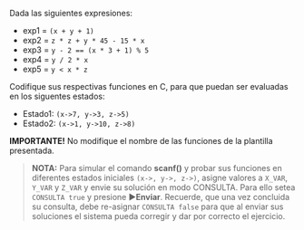 Dada las siguientes expresiones:

* exp1 = ```(x + y + 1)```
* exp2 = ```z * z + y * 45 - 15 * x```
* exp3 = ```y - 2 == (x * 3 + 1) % 5```
* exp4 = ```y / 2 * x```
* exp5 = ```y < x * z```

Codifique sus respectivas funciones en C, para que puedan ser evaluadas en los siguentes estados:

* Estado1: ```(x->7, y->3, z->5)```
* Estado2: ```(x->1, y->10, z->8)```

**IMPORTANTE!** No modifique el nombre de las funciones de la plantilla presentada.


>**NOTA:** Para simular el comando **scanf()** y probar sus funciones en diferentes estados iniciales `(x->, y->, z->)`, asigne valores a `X_VAR`, `Y_VAR` y `Z_VAR` y envie su solución en modo CONSULTA. Para ello setea `CONSULTA true` y presione :arrow_forward:**Enviar**. Recuerde, que una vez concluida su consulta, debe re-asignar `CONSULTA false` para que al enviar sus soluciones el sistema pueda corregir y dar por correcto el ejercicio.